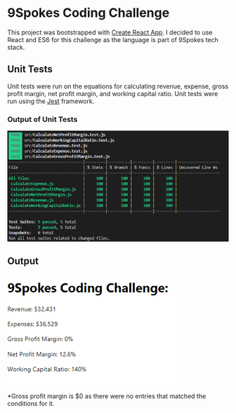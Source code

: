 # 9Spokes Coding Challenge

This project was bootstrapped with [Create React App](https://github.com/facebook/create-react-app).
I decided to use React and ES6 for this challenge as the language is part of 9Spokes tech stack.

## Unit Tests

Unit tests were run on the equations for calculating revenue, expense, gross profit margin, net profit margin,
and working capital ratio. Unit tests were run using the [Jest](https://jestjs.io/) framework.

### Output of Unit Tests

![Output of Unit Tests](public/unitTests.PNG)


## Output

![Output for challenge](public/output.PNG)


*Gross profit margin is $0 as there were no entries that matched the conditions for it.



